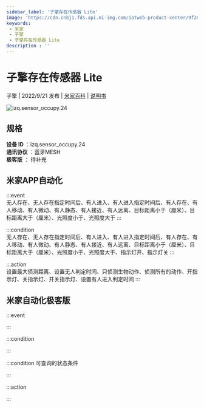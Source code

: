 ```yaml
---
sidebar_label: '子擎存在传感器 Lite'
image: 'https://cdn.cnbj1.fds.api.mi-img.com/iotweb-product-center/9f208cd1c2123dd2afdf61827437798f_1659538743846.png?GalaxyAccessKeyId=AKVGLQWBOVIRQ3XLEW&Expires=9223372036854775807&Signature=0LzGda5Pf7ViME5hmvtpnW3dgvI='
keywords: 
 - 米家
 - 子擎
 - 子擎存在传感器 Lite
description : ''
---
```

# 子擎存在传感器 Lite

子擎 | 2022/9/21 发布 | [米家百科](https://home.mi.com/webapp/content/baike/product/index.html?model=izq.sensor_occupy.24) | [说明书](https://home.mi.com/views/introduction.html?model=izq.sensor_occupy.24&region=cn)

![izq.sensor_occupy.24](https://cdn.cnbj1.fds.api.mi-img.com/iotweb-product-center/9f208cd1c2123dd2afdf61827437798f_1659538743846.png?GalaxyAccessKeyId=AKVGLQWBOVIRQ3XLEW&Expires=9223372036854775807&Signature=0LzGda5Pf7ViME5hmvtpnW3dgvI=)

## 规格  
> 
**设备 ID** ：izq.sensor_occupy.24  
**通讯协议** ：蓝牙MESH  
**极客版**  ： 待补充 


## 米家APP自动化  

:::event  
无人存在、无人存在指定时间后、有人进入、有人进入指定时间后、有人存在、有人移动、有人微动、有人静态、有人接近、有人远离、目标距离小于（厘米）、目标距离大于（厘米）、光照度小于、光照度大于
:::

:::condition  
无人存在、无人存在指定时间后、有人进入、有人进入指定时间后、有人存在、有人移动、有人微动、有人静态、有人接近、有人远离、目标距离小于（厘米）、目标距离大于（厘米）、光照度小于、光照度大于、指示灯开、指示灯关
:::

:::action   
设置最大侦测距离、设置无人判定时间、只侦测生物动作、侦测所有的动作、开指示灯、关指示灯、开关指示灯、设置有人进入判定时间
:::

## 米家自动化极客版  

:::event  

:::

:::condition  

:::

:::condition 可查询的状态条件  

:::

:::action  

:::

        
